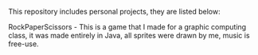 This repository includes personal projects, they are listed below:

RockPaperScissors - This is a game that I made for a graphic computing class, it was made entirely in Java, all sprites were drawn by me, music is free-use.
